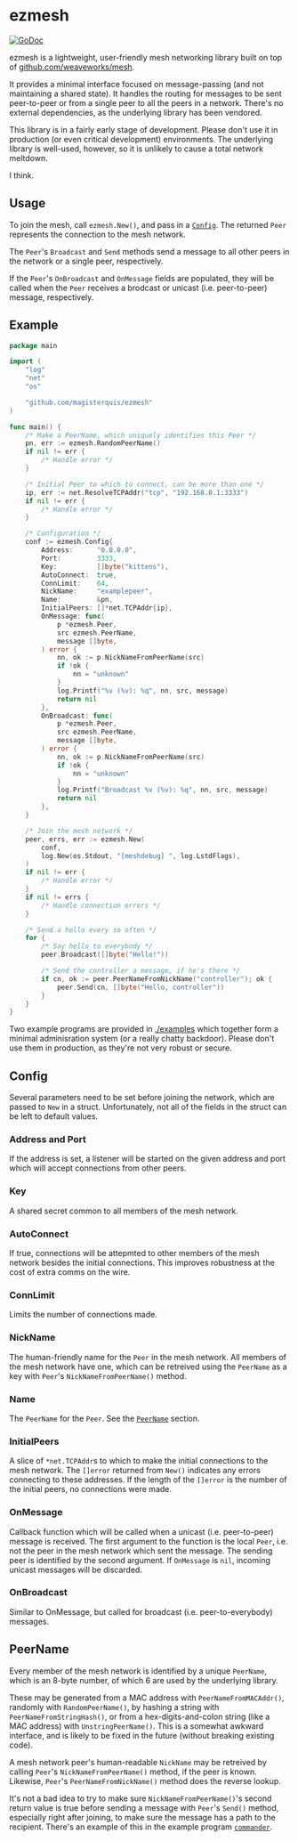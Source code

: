 ezmesh
======
[![GoDoc](https://godoc.org/github.com/magisterquis/ezmesh?status.svg)](https://godoc.org/github.com/magisterquis/ezmesh)

ezmesh is a lightweight, user-friendly mesh networking library built on top of
[github.com/weaveworks/mesh](https://github.com/weaveworks/mesh).

It provides a minimal interface focused on message-passing (and not maintaining
a shared state).  It handles the routing for messages to be sent peer-to-peer
or from a single peer to all the peers in a network.  There's no external
dependencies, as the underlying library has been vendored.

This library is in a fairly early stage of development.  Please don't use it in
production (or even critical development) environments.  The underlying library
is well-used, however, so it is unlikely to cause a total network meltdown.

I think.

Usage
-----
To join the mesh, call `ezmesh.New()`, and pass in a [`Config`](#config).  The
returned `Peer` represents the connection to the mesh network.

The `Peer`'s `Broadcast` and `Send` methods send a message to all other peers
in the network or a single peer, respectively.

If the `Peer`'s `OnBroadcast` and `OnMessage` fields are populated, they will
be called when the `Peer` receives a brodcast or unicast (i.e. peer-to-peer)
message, respectively.

Example
-------
```go
package main

import (
	"log"
	"net"
	"os"

	"github.com/magisterquis/ezmesh"
)

func main() {
	/* Make a PeerName, which uniquely identifies this Peer */
	pn, err := ezmesh.RandomPeerName()
	if nil != err {
		/* Handle error */
	}

	/* Initial Peer to which to connect, can be more than one */
	ip, err := net.ResolveTCPAddr("tcp", "192.168.0.1:3333")
	if nil != err {
		/* Handle error */
	}

	/* Configuration */
	conf := ezmesh.Config{
		Address:      "0.0.0.0",
		Port:         3333,
		Key:          []byte("kittens"),
		AutoConnect:  true,
		ConnLimit:    64,
		NickName:     "examplepeer",
		Name:         &pn,
		InitialPeers: []*net.TCPAddr{ip},
		OnMessage: func(
			p *ezmesh.Peer,
			src ezmesh.PeerName,
			message []byte,
		) error {
			nn, ok := p.NickNameFromPeerName(src)
			if !ok {
				nn = "unknown"
			}
			log.Printf("%v (%v): %q", nn, src, message)
			return nil
		},
		OnBroadcast: func(
			p *ezmesh.Peer,
			src ezmesh.PeerName,
			message []byte,
		) error {
			nn, ok := p.NickNameFromPeerName(src)
			if !ok {
				nn = "unknown"
			}
			log.Printf("Broadcast %v (%v): %q", nn, src, message)
			return nil
		},
	}

	/* Join the mesh network */
	peer, errs, err := ezmesh.New(
		conf,
		log.New(os.Stdout, "[meshdebug] ", log.LstdFlags),
	)
	if nil != err {
		/* Handle error */
	}
	if nil != errs {
		/* Handle connection errors */
	}

	/* Send a hello every so often */
	for {
		/* Say hello to everybody */
		peer.Broadcast([]byte("Hello!"))

		/* Send the controller a message, if he's there */
		if cn, ok := peer.PeerNameFromNickName("controller"); ok {
			peer.Send(cn, []byte("Hello, controller"))
		}
	}
}
```

Two example programs are provided in [./examples](examples) which together
form a minimal adminisration system (or a really chatty backdoor).  Please
don't use them in production, as they're not very robust or secure.

Config
------
Several parameters need to be set before joining the network, which are passed
to `New` in a struct.  Unfortunately, not all of the fields in the struct can
be left to default values.

### Address and Port
If the address is set, a listener will be started on the given address and port
which will accept connections from other peers.

### Key
A shared secret common to all members of the mesh network.

### AutoConnect
If true, connections will be attepmted to other members of the mesh network
besides the initial connections.  This improves robustness at the cost of
extra comms on the wire.

### ConnLimit
Limits the number of connections made.

### NickName
The human-friendly name for the `Peer` in the mesh network.  All members of the
mesh network have one, which can be retreived using the `PeerName` as a key
with `Peer`'s `NickNameFromPeerName()` method.

### Name
The `PeerName` for the `Peer`.  See the [`PeerName`](#PeerName) section.

### InitialPeers
A slice of `*net.TCPAddr`s to which to make the initial connections to the mesh
network.  The `[]error` returned from `New()` indicates any errors connecting
to these addresses.  If the length of the `[]error` is the number of the
initial peers, no connections were made.

### OnMessage
Callback function which will be called when a unicast (i.e. peer-to-peer)
message is received.  The first argument to the function is the local `Peer`,
i.e. not the peer in the mesh network which sent the message.  The sending
peer is identified by the second argument.  If `OnMessage` is `nil`, incoming
unicast messages will be discarded.

### OnBroadcast
Similar to OnMessage, but called for broadcast (i.e. peer-to-everybody)
messages.

PeerName
--------
Every member of the mesh network is identified by a unique `PeerName`, which is
an 8-byte number, of which 6 are used by the underlying library.

These may be generated from a MAC address with `PeerNameFromMACAddr()`,
randomly with `RandomPeerName()`, by hashing a string with
`PeerNameFromStringHash()`, or from a hex-digits-and-colon string (like a MAC
address) with `UnstringPeerName()`.  This is a somewhat awkward interface, and
is likely to be fixed in the future (without breaking existing code).

A mesh network peer's human-readable `NickName` may be retreived by calling
`Peer`'s `NickNameFromPeerName()` method, if the peer is known.  Likewise,
`Peer`'s `PeerNameFromNickName()` method does the reverse lookup.

It's not a bad idea to try to make sure `NickNameFromPeerName()`'s second
return value is true before sending a message with `Peer`'s `Send()` method,
especially right after joining, to make sure the message has a path to the
recipient.  There's an example of this in the example program
[`commander`](./examples/commander/commander.go).
